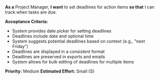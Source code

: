 **As a** Project Manager, **I want** to set deadlines for action items **so that** I can track when tasks are due.

**Acceptance Criteria:**
- System provides date picker for setting deadlines
- Deadlines include date and optional time
- System suggests potential deadlines based on context (e.g., "next Friday")
- Deadlines are displayed in a consistent format
- Deadlines are preserved in exports and emails
- System allows for bulk editing of deadlines for multiple items

**Priority:** Medium
**Estimated Effort:** Small (S)